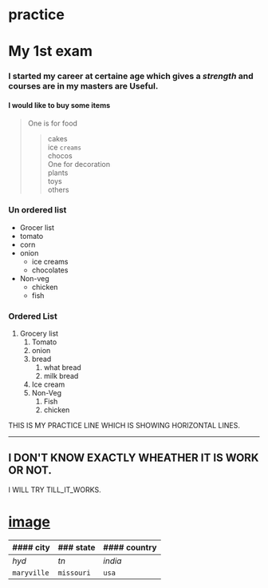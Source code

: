 # practice
# My 1st exam
### I started my career at certaine age which gives a *strength* and courses are in my masters are **Useful**.
#### I would like to buy some items
>One is for food
>>cakes<br>
>>ice ``creams``<br>
>>chocos<br>
>One for decoration<br>
>>plants<br>
>>toys<br>
>>others<br>
### Un ordered list
* Grocer list
* tomato<br>
* corn<br>
* onion<br>
    * ice creams<br>
    * chocolates<br>
* Non-veg<br>
    * chicken<br>
    * fish<br>
### Ordered List
1. Grocery list<br>
    1. Tomato<br>
    2. onion<br>
    3. bread<br>
        1. what bread<br>
        2. milk bread<br>
    4. Ice cream<br>
    5. Non-Veg<br>
        1. Fish<br>
        2. chicken<br>


THIS IS MY PRACTICE LINE WHICH IS SHOWING HORIZONTAL LINES.
***

I DON'T KNOW EXACTLY WHEATHER IT IS WORK OR NOT.
---
I WILL TRY TILL\_IT\_WORKS.
# [image](another.md)
| #### **city** | ### **state** | #### **country** |
| ------ | -----| ------- |
| *hyd* | *tn* | *india* |
| ``maryville`` | ``missouri`` | ``usa`` |
